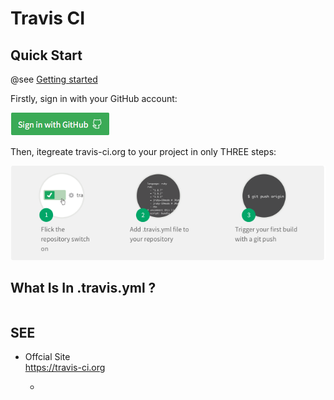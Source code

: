 #	Travis CI

##	Quick Start

@see [Getting started](https://docs.travis-ci.com/user/getting-started)

Firstly, sign in with your GitHub account:

![sign in with GitHub](./img/signin.png)

Then, itegreate travis-ci.org to your project in only THREE steps:

![three steps to integrate travis-ci.org to your project](./img/integrate.png)

##	What Is In .travis.yml ?

```yml

```

##	SEE

*	Offcial Site  
	https://travis-ci.org

	*
